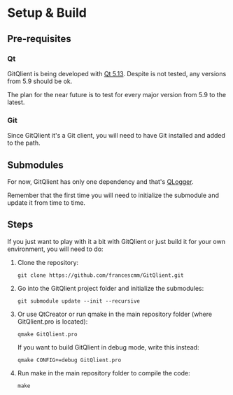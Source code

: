 # Setup & Build

## Pre-requisites

### Qt

GitQlient is being developed with [Qt 5.13](https://www.qt.io/download-qt-installer). Despite is not tested, any versions from 5.9 should be ok.

The plan for the near future is to test for every major version from 5.9 to the latest.

### Git

Since GitQlient it's a Git client, you will need to have Git installed and added to the path.

## Submodules

For now, GitQlient has only one dependency and that's [QLogger](https://github.com/francescmm/QLogger).

Remember that the first time you will need to initialize the submodule and update it from time to time.

## Steps

If you just want to play with it a bit with GitQlient or just build it for your own environment, you will need to do:

1. Clone the repository:

    ```git clone https://github.com/francescmm/GitQlient.git ```

2. Go into the GitQlient project folder and initialize the submodules:

    ```git submodule update --init --recursive ```

3. Or use QtCreator or run qmake in the main repository folder (where GitQlient.pro is located):

    ```qmake GitQlient.pro ```

    If you want to build GitQlient in debug mode, write this instead:

    ```qmake CONFIG+=debug GitQlient.pro```

4. Run make in the main repository folder to compile the code:

    ```make```
